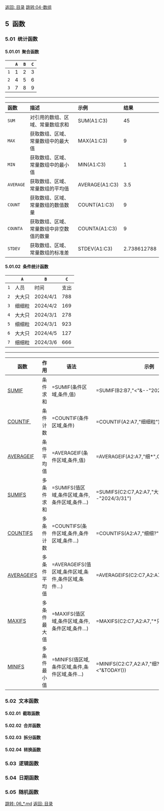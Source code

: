 [返回: 目录](00_目录.md)
[跳转:04-数组](04_数组.md)

## 5&ensp;函数

### 5.01&ensp;统计函数

#### 5.01.01&ensp;聚合函数

|     | `A` | `B` | `C` |
| --- | --- | --- | --- |
| `1` | 1   | 2   | 3   |
| `2` | 4   | 5   | 6   |
| `3` | 7   | 8   | 9   |

---

| 函数      | 描述                                     | 示例           | 结果        |
| :-------- | :--------------------------------------- | :------------- | :---------- |
| `SUM`     | 对引用的数组、区域、常量数组求和         | SUM(A1:C3)     | 45          |
| `MAX`     | 获取数组、区域、常量数组中的最大值       | MAX(A1:C3)     | 9           |
| `MIN`     | 获取数组、区域、常量数组中的最小值       | MIN(A1:C3)     | 1           |
| `AVERAGE` | 获取数组、区域、常量数组的平均值         | AVERAGE(A1:C3) | 3.5         |
| `COUNT`   | 获取数组、区域、常量数组的数值数量       | COUNT(A1:C3)   | 9           |
| `COUNTA`  | 获取数组、区域、常量数组中非空数值的数量 | COUNTA(A1:C3)  | 9           |
| `STDEV`   | 获取数组、区域、常量数组的标准差         | STDEV(A1:C3)   | 2.738612788 |

#### 5.01.02&ensp;条件统计函数

|     | `A`    | `B`      | `C`  |
| --- | ------ | -------- | ---- |
| `1` | 人员   | 时间     | 支出 |
| `2` | 大大只 | 2024/4/1 | 788  |
| `3` | 细细粒 | 2024/4/2 | 169  |
| `4` | 大大只 | 2024/3/1 | 278  |
| `5` | 细细粒 | 2024/3/1 | 923  |
| `6` | 大大只 | 2024/4/5 | 127  |
| `7` | 细细粒 | 2024/3/6 | 666  |

---

| 函数                                 | 作用         | 语法                                             | 示例                                                  | 结果 |
| ------------------------------------ | ------------ | ------------------------------------------------ | ----------------------------------------------------- | ---- |
| [ SUMIF ](./xlsx/05.01.02.xlsx)      | 条件求和     | =SUMIF(条件区域,条件,值)                         | =SUMIF(B2:B7,"<"&--"2024/4/1",C2:C7)                  | 13   |
| [ COUNTIF  ](./xlsx/05.01.02.xlsx)   | 条件计数     | =COUNTIF(条件区域,条件)                          | =COUNTIF(A2:A7,"细细粒")                              | 3    |
| [ AVERAGEIF ](./xlsx/05.01.02.xlsx)  | 条件平均值   | =AVERAGEIF(条件区域,条件,值)                     | =AVERAGEIF(A2:A7,"细\*",C2:C7)                        | 4    |
| [ SUMIFS ](./xlsx/05.01.02.xlsx)     | 多条件求和   | =SUMIFS(值区域,条件区域,条件,条件区域,条件…)     | =SUMIFS(C2:C7,A2:A7,"大大只",B2:B7,">"&--"2024/3/31") | 6    |
| [ COUNTIFS ](./xlsx/05.01.02.xlsx)   | 多条件计数   | =COUNTIFS(条件区域,条件,条件区域,条件…)          | =COUNTIFS(A2:A7,"细细?",B2:B7,">="&B5)                | 3    |
| [ AVERAGEIFS ](./xlsx/05.01.02.xlsx) | 多条件平均值 | =AVERAGEIFS(值区域,条件区域,条件,条件区域,条件…) | =AVERAGEIFS(C2:C7,A2:A7,"\*",B2:B7,">"&0)             | 3.5  |
| [ MAXIFS ](./xlsx/05.01.02.xlsx)     | 多条件最大值 | =MAXIFS(值区域,条件区域,条件,条件区域,条件…)     | =MAXIFS(C2:C7,A2:A7,"\*只")                           | 5    |
| [ MINIFS ](./xlsx/05.01.02.xlsx)     | 多条件最小值 | =MINIFS(值区域,条件区域,条件,条件区域,条件…)     | =MINIFS(C2:C7,A2:A7,"细?粒",B2:B7,"<"&TODAY())        | 2    |

### 5.02&ensp;文本函数

#### 5.02.01&ensp;截取函数

#### 5.02.02&ensp;合并函数

#### 5.02.03&ensp;拆分函数

#### 5.02.04&ensp;转换函数

### 5.03&ensp;逻辑函数

### 5.04&ensp;日期函数

### 5.05&ensp;随机函数

[跳转: 06\_\*.md](06_*.md)
[返回: 目录](00_目录.md)
